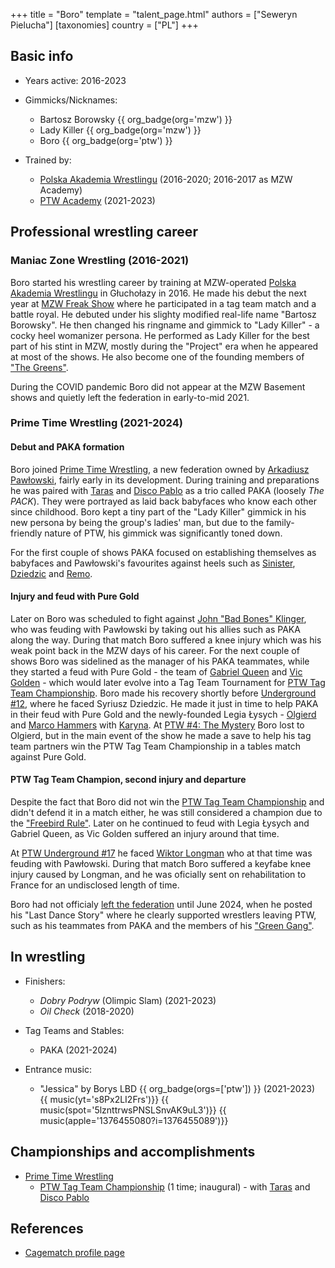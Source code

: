 +++
title = "Boro"
template = "talent_page.html"
authors = ["Seweryn Pielucha"]
[taxonomies]
country = ["PL"]
+++

## Basic info

* Years active: 2016-2023

* Gimmicks/Nicknames:
  - Bartosz Borowsky {{ org_badge(org='mzw') }}
  - Lady Killer {{ org_badge(org='mzw') }}
  - Boro {{ org_badge(org='ptw') }}
 
* Trained by:
  - [Polska Akademia Wrestlingu](@/o/paw.md) (2016-2020; 2016-2017 as MZW Academy)
  - [PTW Academy](@/o/ptw-academy.md) (2021-2023)
 
## Professional wrestling career

### Maniac Zone Wrestling (2016-2021)

Boro started his wrestling career by training at MZW-operated [Polska Akademia Wrestlingu](@/o/paw.md) in Głuchołazy in 2016. He made his debut the next year at [MZW Freak Show](@/e/mzw/2017-12-02-mzw-freak-show.md) where he participated in a tag team match and a battle royal. He debuted under his slighty modified real-life name "Bartosz Borowsky". He then changed his ringname and gimmick to "Lady Killer" - a cocky heel womanizer persona. He performed as Lady Killer for the best part of his stint in MZW, mostly during the "Project" era when he appeared at most of the shows. He also become one of the founding members of ["The Greens"](@/a/the-greens.md).

During the COVID pandemic Boro did not appear at the MZW Basement shows and quietly left the federation in early-to-mid 2021.

### Prime Time Wrestling (2021-2024)

#### Debut and PAKA formation

Boro joined [Prime Time Wrestling](@/o/ptw.md), a new federation owned by [Arkadiusz Pawłowski](@/w/pan-pawlowski.md), fairly early in its development. During training and preparations he was paired with [Taras](@/w/taras.md) and [Disco Pablo](@/w/disco-pablo.md) as a trio called PAKA (loosely _The PACK_). They were portrayed as laid back babyfaces who know each other since childhood. Boro kept a tiny part of the "Lady Killer" gimmick in his new persona by being the group's ladies' man, but due to the family-friendly nature of PTW, his gimmick was significantly toned down.

For the first couple of shows PAKA focused on establishing themselves as babyfaces and Pawłowski's favourites against heels such as [Sinister](@/w/sinister.md), [Dziedzic](@/w/dziedzic.md) and [Remo](@/w/remo.md).

#### Injury and feud with Pure Gold

Later on Boro was scheduled to fight against [John "Bad Bones" Klinger](@/w/bad-bones.md), who was feuding with Pawłowski by taking out his allies such as PAKA along the way. During that match Boro suffered a knee injury which was his weak point back in the MZW days of his career. For the next couple of shows Boro was sidelined as the manager of his PAKA teammates, while they started a feud with Pure Gold - the team of [Gabriel Queen](@/w/gabriel-queen.md) and [Vic Golden](@/w/vic-golden.md) - which would later evolve into a Tag Team Tournament for [PTW Tag Team Championship](@/c/ptw-tag-team-championship.md). 
Boro made his recovery shortly before [Underground #12](@/e/ptw/2023-02-26-ptw-underground-12.md), where he faced Syriusz Dziedzic. He made it just in time to help PAKA in their feud with Pure Gold and the newly-founded Legia Łysych - [Olgierd](@/w/olgierd.md) and [Marco Hammers](@/w/marco-hammers.md) with [Karyna](@/w/karyna.md). 
At [PTW #4: The Mystery](@/e/ptw/2023-06-25-ptw-4-mystery.md) Boro lost to Olgierd, but in the main event of the show he made a save to help his tag team partners win the PTW Tag Team Championship in a tables match against Pure Gold.

#### PTW Tag Team Champion, second injury and departure

Despite the fact that Boro did not win the [PTW Tag Team Championship](@/c/ptw-tag-team-championship.md) and didn't defend it in a match either, he was still considered a champion due to the ["Freebird Rule"][freebird-rule]. Later on he continued to feud with Legia Łysych and Gabriel Queen, as Vic Golden suffered an injury around that time. 

At [PTW Underground #17](@/e/ptw/2023-09-03-ptw-underground-17.md) he faced [Wiktor Longman](@/w/wiktor-longman.md) who at that time was feuding with Pawłowski. During that match Boro suffered a keyfabe knee injury caused by Longman, and he was oficially sent on rehabilitation to France for an undisclosed length of time.

Boro had not officialy [left the federation](@/a/ptw-exits.md) until June 2024, when he posted his "Last Dance Story" where he clearly supported wrestlers leaving PTW, such as his teammates from PAKA and the members of his ["Green Gang"](@/a/the-greens.md).

## In wrestling

* Finishers:
  - _Dobry Podryw_ (Olimpic Slam) (2021-2023)
  - _Oil Check_ (2018-2020)
 
* Tag Teams and Stables:
  - PAKA (2021-2024)
 
* Entrance music:
  - "Jessica" by Borys LBD
 {{ org_badge(orgs=['ptw']) }} (2021-2023) <br>
 {{ music(yt='s8Px2LI2Frs')}}
 {{ music(spot='5lznttrwsPNSLSnvAK9uL3')}}
 {{ music(apple='1376455080?i=1376455089')}}

## Championships and accomplishments

* [Prime Time Wrestling](@/o/ptw.md)
  - [PTW Tag Team Championship](@/c/ptw-tag-team-championship.md) (1 time; inaugural) - with [Taras](@/w/taras.md) and [Disco Pablo](@/w/disco-pablo.md)

## References

* [Cagematch profile page](https://www.cagematch.net/?id=2&nr=24643)
 
[freebird-rule]: https://en.wikipedia.org/wiki/Fabulous_Freebirds#Freebird_Rule
